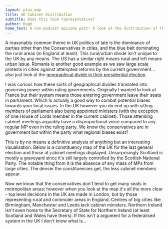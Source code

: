 ```yaml
---
layout: plus_map
title: UK Cabinet Distribution
subtitle: Does this look representative?
author: Hugh
home_text: A non-podcast episode post! A look at the distribution of those attending UK cabinet meetings according to what constituency they represent. The urban/rural divide is very apparent...
---
```


A reasonably common theme in UK politics of late is the dominance of parties other than the Conservatives in cities, and the blue belt dominating the rural areas (in England at least). This rural/urban divide isn't unique to the UK by any means. The US has a similar right means rural and left means urban issue. Romania is another good example as we saw large scale protests in cities against attempted reforms by the current government... also just look at the [geographical divide in their presidential election](https://en.wikipedia.org/wiki/Romanian_presidential_election,_2014).

I was curious how these sorts of geographical divides translated into governing power within ruling governments. Originally I wanted to look at France but their system means those entering government leave their seats in parliament. Which is actually a good way to combat potential biases towards your local issues. In the UK however you do end up with sitting members of parliament also being appointed ministers (with the exception of one House of Lords member in the current cabinet). Those attending cabinet meetings arguably have a disproportional voice compared to any regular MP even in the ruling party. We know the conservatives are in government but within the party what regional biases exist?

This is by no means a definitive analysis of anything but an interesting visualisation. Below is a constituency map of the UK for the last general election and those at cabinet meetings displayed. Unsurprisingly Scotland is mostly a graveyard since it's still largely controlled by the Scottish National Party. The notable thing from it is the absence of any mass of MPs from large cities. The denser the constituencies get, the less cabinet members appear.

Now we know that the conservatives don't tend to get many seats in metropolitan areas; however when you look at the map it's all the more clear - top level decisions in the UK are made in London, but by those representing rural and commuter areas in England. Centres of big cities like Birmingham, Manchester and Leeds lack cabinet ministers. Northern Ireland isn't even home to the Secretary of State for Northern Ireland (at least Scotland and Wales have theirs). If this isn't a argument for a federalised system in the UK I don't know what is...